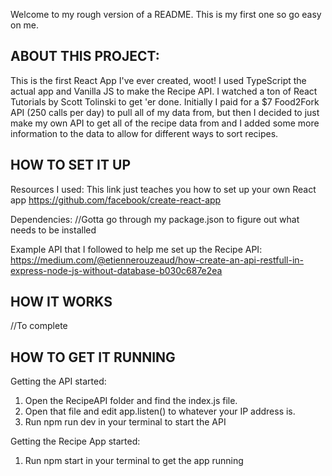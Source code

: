 Welcome to my rough version of a README. This is my first one so go easy on me.

ABOUT THIS PROJECT:
----------------------------------------------------------------------------------------------------------------
This is the first React App I've ever created, woot! I used TypeScript the actual app and Vanilla JS to make the Recipe API. I watched a ton of React Tutorials by Scott Tolinski to get 'er done. Initially I paid for a $7 Food2Fork API (250 calls per day) to pull all of my data from, but then I decided to just make my own API to get all of the recipe data from and I added some more information to the data to allow for different ways to sort recipes. 

HOW TO SET IT UP
----------------------------------------------------------------------------------------------------------------
Resources I used:
This link just teaches you how to set up your own React app
https://github.com/facebook/create-react-app

Dependencies:
//Gotta go through my package.json to figure out what needs to be installed

Example API that I followed to help me set up the Recipe API:
https://medium.com/@etiennerouzeaud/how-create-an-api-restfull-in-express-node-js-without-database-b030c687e2ea

HOW IT WORKS
----------------------------------------------------------------------------------------------------------------
//To complete



HOW TO GET IT RUNNING
----------------------------------------------------------------------------------------------------------------
Getting the API started:
  1. Open the RecipeAPI folder and find the index.js file.
  2. Open that file and edit app.listen() to whatever your IP address is.
  3. Run npm run dev in your terminal to start the API

Getting the Recipe App started:
  1. Run npm start in your terminal to get the app running
